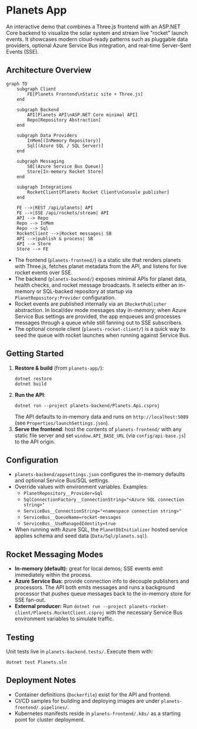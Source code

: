 # Planets App

An interactive demo that combines a Three.js frontend with an ASP.NET Core backend to visualize the solar system and stream live "rocket" launch events. It showcases modern cloud-ready patterns such as pluggable data providers, optional Azure Service Bus integration, and real-time Server-Sent Events (SSE).

## Architecture Overview

```mermaid
graph TD
    subgraph Client
        FE[Planets Frontend\nStatic site + Three.js]
    end

    subgraph Backend
        API[Planets API\nASP.NET Core minimal API]
        Repo[Repository Abstraction]
    end

    subgraph Data Providers
        InMem[(InMemory Repository)]
        Sql[(Azure SQL / SQL Server)]
    end

    subgraph Messaging
        SB[(Azure Service Bus Queue)]
        Store[In-memory Rocket Store]
    end

    subgraph Integrations
        RocketClient[Planets Rocket Client\nConsole publisher]
    end

    FE -->|REST /api/planets| API
    FE -->|SSE /api/rockets/stream| API
    API --> Repo
    Repo --> InMem
    Repo --> Sql
    RocketClient -->|Rocket messages| SB
    API -->|publish & process| SB
    API --> Store
    Store --> FE
```

- The frontend (`planets-frontend/`) is a static site that renders planets with Three.js, fetches planet metadata from the API, and listens for live rocket events over SSE.
- The backend (`planets-backend/`) exposes minimal APIs for planet data, health checks, and rocket message broadcasts. It selects either an in-memory or SQL-backed repository at startup via `PlanetRepository:Provider` configuration.
- Rocket events are published internally via an `IRocketPublisher` abstraction. In local/dev mode messages stay in-memory; when Azure Service Bus settings are provided, the app enqueues and processes messages through a queue while still fanning out to SSE subscribers.
- The optional console client (`planets-rocket-client/`) is a quick way to seed the queue with rocket launches when running against Service Bus.

## Getting Started

1. **Restore & build** (from `planets-app/`):
   ```pwsh
   dotnet restore
   dotnet build
   ```
2. **Run the API**:
   ```pwsh
   dotnet run --project planets-backend/Planets.Api.csproj
   ```
   The API defaults to in-memory data and runs on `http://localhost:5089` (see `Properties/launchSettings.json`).
3. **Serve the frontend**: host the contents of `planets-frontend/` with any static file server and set `window.API_BASE_URL` (via `config/api-base.js`) to the API origin.

## Configuration

- `planets-backend/appsettings.json` configures the in-memory defaults and optional Service Bus/SQL settings.
- Override values with environment variables. Examples:
  - `PlanetRepository__Provider=Sql`
  - `SqlConnectionFactory__ConnectionString="<Azure SQL connection string>"`
  - `ServiceBus__ConnectionString="<namespace connection string>"`
  - `ServiceBus__QueueName=rocket-messages`
  - `ServiceBus__UseManagedIdentity=true`
- When running with Azure SQL, the `PlanetDbInitializer` hosted service applies schema and seed data (`Data/Sql/planets.sql`).

## Rocket Messaging Modes

- **In-memory (default):** great for local demos; SSE events emit immediately within the process.
- **Azure Service Bus:** provide connection info to decouple publishers and processors. The API both emits messages and runs a background processor that pushes queue messages back to the in-memory store for SSE fan-out.
- **External producer:** Run `dotnet run --project planets-rocket-client/Planets.RocketClient.csproj` with the necessary Service Bus environment variables to simulate traffic.

## Testing

Unit tests live in `planets-backend.tests/`. Execute them with:
```pwsh
dotnet test Planets.sln
```

## Deployment Notes

- Container definitions (`Dockerfile`) exist for the API and frontend.
- CI/CD samples for building and deploying images are under `planets-frontend/.pipelines/`.
- Kubernetes manifests reside in `planets-frontend/.k8s/` as a starting point for cluster deployment.
